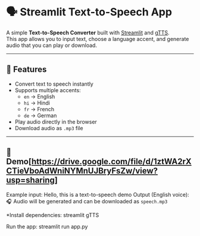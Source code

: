 # 🗣️ Streamlit Text-to-Speech App

A simple **Text-to-Speech Converter** built with [Streamlit](https://streamlit.io/) and [gTTS](https://pypi.org/project/gTTS/).  
This app allows you to input text, choose a language accent, and generate audio that you can play or download.  

---

## 🚀 Features
- Convert text to speech instantly  
- Supports multiple accents:  
  - `en` → English  
  - `hi` → Hindi  
  - `fr` → French  
  - `de` → German  
- Play audio directly in the browser  
- Download audio as `.mp3` file  

---

## 📸 Demo[https://drive.google.com/file/d/1ztWA2rXCTieVboAdWniNYMnUJBryFsZw/view?usp=sharing]
Example input:
Hello, this is a text-to-speech demo
Output (English voice):  
🎧 Audio will be generated and can be downloaded as `speech.mp3`


*Install dependencies:
streamlit
gTTS

Run the app:
streamlit run app.py

